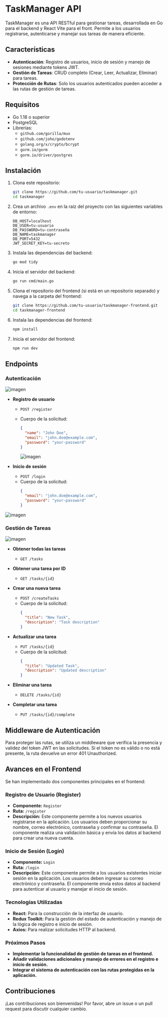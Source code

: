 # TaskManager API

TaskManager es una API RESTful para gestionar tareas, desarrollada en Go para el backend y React Vite para el front. Permite a los usuarios registrarse, autenticarse y manejar sus tareas de manera eficiente.

## Características

- **Autenticación**: Registro de usuarios, inicio de sesión y manejo de sesiones mediante tokens JWT.
- **Gestión de Tareas**: CRUD completo (Crear, Leer, Actualizar, Eliminar) para tareas.
- **Protección de Rutas**: Solo los usuarios autenticados pueden acceder a las rutas de gestión de tareas.

## Requisitos

- Go 1.18 o superior
- PostgreSQL
- Librerías:
  - `github.com/gorilla/mux`
  - `github.com/joho/godotenv`
  - `golang.org/x/crypto/bcrypt`
  - `gorm.io/gorm`
  - `gorm.io/driver/postgres`

## Instalación

1. Clona este repositorio:

    ```sh
    git clone https://github.com/tu-usuario/taskmanager.git
    cd taskmanager
    ```

2. Crea un archivo `.env` en la raíz del proyecto con las siguientes variables de entorno:

    ```plaintext
    DB_HOST=localhost
    DB_USER=tu-usuario
    DB_PASSWORD=tu-contraseña
    DB_NAME=taskmanager
    DB_PORT=5432
    JWT_SECRET_KEY=tu-secreto
    ```

3. Instala las dependencias del backend:

    ```sh
    go mod tidy
    ```

4. Inicia el servidor del backend:

    ```sh
    go run cmd/main.go
    ```

5. Clona el repositorio del frontend (si está en un repositorio separado) y navega a la carpeta del frontend:

    ```sh
    git clone https://github.com/tu-usuario/taskmanager-frontend.git
    cd taskmanager-frontend
    ```

6. Instala las dependencias del frontend:

    ```sh
    npm install
    ```

7. Inicia el servidor del frontend:

    ```sh
    npm run dev
    ```

## Endpoints

### Autenticación

 ![imagen](./img/home.png)

- **Registro de usuario**
  - `POST /register`
  - Cuerpo de la solicitud:
    ```json
    {
      "name": "John Doe",
      "email": "john.doe@example.com",
      "password": "your-password"
    }
    ```

    ![imagen](./img/register.png)

- **Inicio de sesión**
  - `POST /login`
  - Cuerpo de la solicitud:
    ```json
    {
      "email": "john.doe@example.com",
      "password": "your-password"
    }
    ```

 ![imagen](./img/login.png)


### Gestión de Tareas

 ![imagen](./img/tasks.png)

- **Obtener todas las tareas**
  - `GET /tasks`

- **Obtener una tarea por ID**
  - `GET /tasks/{id}`

- **Crear una nueva tarea**
  - `POST /createTasks`
  - Cuerpo de la solicitud:
    ```json
    {
      "title": "New Task",
      "description": "Task description"
    }
    ```

- **Actualizar una tarea**
  - `PUT /tasks/{id}`
  - Cuerpo de la solicitud:
    ```json
    {
      "title": "Updated Task",
      "description": "Updated description"
    }
    ```

- **Eliminar una tarea**
  - `DELETE /tasks/{id}`

- **Completar una tarea**
  - `PUT /tasks/{id}/complete`

## Middleware de Autenticación

Para proteger las rutas, se utiliza un middleware que verifica la presencia y validez del token JWT en las solicitudes. Si el token no es válido o no está presente, la ruta devuelve un error 401 Unauthorized.

## Avances en el Frontend

Se han implementado dos componentes principales en el frontend:

### Registro de Usuario (Register)

- **Componente:** `Register`
- **Ruta:** `/register`
- **Descripción:** Este componente permite a los nuevos usuarios registrarse en la aplicación. Los usuarios deben proporcionar su nombre, correo electrónico, contraseña y confirmar su contraseña. El componente realiza una validación básica y envía los datos al backend para crear una nueva cuenta.

### Inicio de Sesión (Login)

- **Componente:** `Login`
- **Ruta:** `/login`
- **Descripción:** Este componente permite a los usuarios existentes iniciar sesión en la aplicación. Los usuarios deben ingresar su correo electrónico y contraseña. El componente envía estos datos al backend para autenticar al usuario y manejar el inicio de sesión.

### Tecnologías Utilizadas

- **React:** Para la construcción de la interfaz de usuario.
- **Redux Toolkit:** Para la gestión del estado de autenticación y manejo de la lógica de registro e inicio de sesión.
- **Axios:** Para realizar solicitudes HTTP al backend.

### Próximos Pasos

- **Implementar la funcionalidad de gestión de tareas en el frontend.**
- **Añadir validaciones adicionales y manejo de errores en el registro e inicio de sesión.**
- **Integrar el sistema de autenticación con las rutas protegidas en la aplicación.**

## Contribuciones

¡Las contribuciones son bienvenidas! Por favor, abre un issue o un pull request para discutir cualquier cambio.
